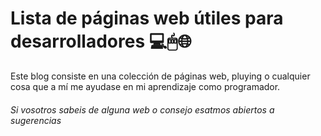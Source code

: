 # Lista de páginas web útiles para desarrolladores 💻🖱🌐

Este blog consiste en una colección de páginas web, pluying o cualquier cosa que a mí me ayudase en mi aprendizaje como programador.  
###### *Si vosotros sabeis de alguna web o consejo esatmos abiertos a sugerencias*
